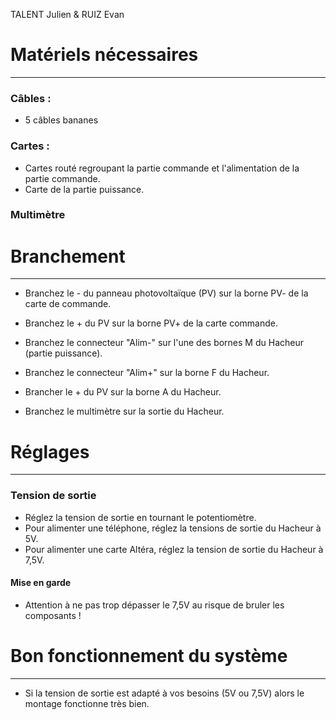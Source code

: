 TALENT Julien & RUIZ Evan

# Matériels nécessaires
--- 
### Câbles :
- 5 câbles bananes

### Cartes :
- Cartes routé regroupant la partie commande et l'alimentation de la partie commande.
- Carte de la partie puissance.

### Multimètre

# Branchement
---
- Branchez le - du panneau photovoltaïque (PV) sur la borne PV- de la carte de commande.
- Branchez le + du PV sur la borne PV+ de la carte commande.
- Branchez le connecteur "Alim-" sur l'une des bornes M du Hacheur (partie puissance).
- Branchez le connecteur "Alim+" sur la borne F du Hacheur.
- Brancher le + du PV sur la borne A du Hacheur.

- Branchez le multimètre sur la sortie du Hacheur.

# Réglages 
---
### Tension de sortie
- Réglez la tension de sortie en tournant le potentiomètre.
- Pour alimenter une téléphone, réglez la tensions de sortie du Hacheur à 5V.
- Pour alimenter une carte Altéra, réglez la tension de sortie du Hacheur à 7,5V.

#### Mise en garde
- Attention à ne pas trop dépasser le 7,5V au risque de bruler les composants !

# Bon fonctionnement du système
---

- Si la tension de sortie est adapté à vos besoins (5V ou 7,5V) alors le montage fonctionne très bien.
